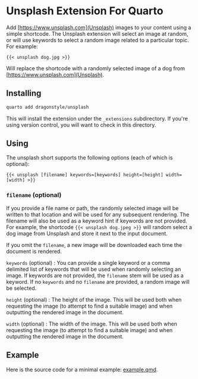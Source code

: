 # Unsplash Extension For Quarto

Add [https://www.unsplash.com](Unsplash) images to your content using a simple shortcode. The Unsplash extension will select an image at random, or will use keywords to select a random image related to a particular topic. For example:

```         
{{< unsplash dog.jpg >}}
```

Will replace the shortcode with a randomly selected image of a dog from [https://www.unsplash.com](Unsplash).

## Installing

``` bash
quarto add dragonstyle/unsplash
```

This will install the extension under the `_extensions` subdirectory. If you're using version control, you will want to check in this directory.

## Using

The unsplash short supports the following options (each of which is optional):

```         
{{< unsplash [filename] keywords=[keywords] height=[height] width=[width] >}}
```

### `filename` (optional)

If you provide a file name or path, the randomly selected image will be written to that location and will be used for any subsequent rendering. The filename will also be used as a keyword hint if keywords are not provided. For example, the shortcode `{{< unsplash dog.jpeg >}}` will random select a dog image from Unsplash and store it next to the input document.

If you omit the `filename`, a new image will be downloaded each time the document is rendered.



`keywords` (optional)
: You can provide a single keyword or a comma delimited list of keywords that will be used when randomly selecting an image. If keywords are not provided, the `filename` stem will be used as a keyword. If no `keywords` and no `filename` are provided, a random image will be selected.

`height` (optional)
: The height of the image. This will be used both when requesting the image (to attempt to find a suitable image) and when outputting the rendered image in the document.

`width` (optional)
: The width of the image. This will be used both when requesting the image (to attempt to find a suitable image) and when outputting the rendered image in the document.

## Example

Here is the source code for a minimal example: [example.qmd](example.qmd).